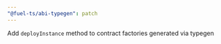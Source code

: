 ```yaml
---
"@fuel-ts/abi-typegen": patch
---
```


Add `deployInstance` method to contract factories generated via typegen
